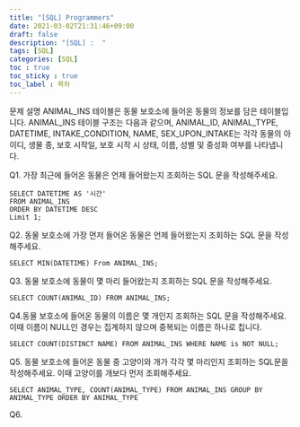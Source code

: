 ```yaml
---
title: "[SQL] Programmers"
date: 2021-03-02T21:31:46+09:00
draft: false
description: "[SQL] :  "
tags: [SQL]
categories: [SQL]
toc : true
toc_sticky : true
toc_label : 목차
---
```






문제 설명
ANIMAL_INS 테이블은 동물 보호소에 들어온 동물의 정보를 담은 테이블입니다. ANIMAL_INS 테이블 구조는 다음과 같으며, ANIMAL_ID, ANIMAL_TYPE, DATETIME, INTAKE_CONDITION, NAME, SEX_UPON_INTAKE는 각각 동물의 아이디, 생물 종, 보호 시작일, 보호 시작 시 상태, 이름, 성별 및 중성화 여부를 나타냅니다.

Q1. 가장 최근에 들어온 동물은 언제 들어왔는지 조회하는 SQL 문을 작성해주세요.
```
SELECT DATETIME AS '시간'
FROM ANIMAL_INS
ORDER BY DATETIME DESC
Limit 1;
```

Q2. 동물 보호소에 가장 먼저 들어온 동물은 언제 들어왔는지 조회하는 SQL 문을 작성해주세요.
```
SELECT MIN(DATETIME) From ANIMAL_INS;
```

Q3. 동물 보호소에 동물이 몇 마리 들어왔는지 조회하는 SQL 문을 작성해주세요.
```
SELECT COUNT(ANIMAL_ID) FROM ANIMAL_INS;
```

Q4.동물 보호소에 들어온 동물의 이름은 몇 개인지 조회하는 SQL 문을 작성해주세요. 이때 이름이 NULL인 경우는 집계하지 않으며 중복되는 이름은 하나로 칩니다.
```
SELECT COUNT(DISTINCT NAME) FROM ANIMAL_INS WHERE NAME is NOT NULL;
```

Q5. 동물 보호소에 들어온 동물 중 고양이와 개가 각각 몇 마리인지 조회하는 SQL문을 작성해주세요. 이때 고양이를 개보다 먼저 조회해주세요.
```
SELECT ANIMAL_TYPE, COUNT(ANIMAL_TYPE) FROM ANIMAL_INS GROUP BY ANIMAL_TYPE ORDER BY ANIMAL_TYPE
```
Q6. 
